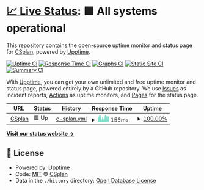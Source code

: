 # [📈 Live Status](https://status2.csplan.co): <!--live status--> **🟩 All systems operational**

This repository contains the open-source uptime monitor and status page for [CSplan](https://csplan.co), powered by [Upptime](https://github.com/upptime/upptime).

[![Uptime CI](https://github.com/CSplan/upptime/workflows/Uptime%20CI/badge.svg)](https://github.com/CSplan/upptime/actions?query=workflow%3A%22Uptime+CI%22)
[![Response Time CI](https://github.com/CSplan/upptime/workflows/Response%20Time%20CI/badge.svg)](https://github.com/CSplan/upptime/actions?query=workflow%3A%22Response+Time+CI%22)
[![Graphs CI](https://github.com/CSplan/upptime/workflows/Graphs%20CI/badge.svg)](https://github.com/CSplan/upptime/actions?query=workflow%3A%22Graphs+CI%22)
[![Static Site CI](https://github.com/CSplan/upptime/workflows/Static%20Site%20CI/badge.svg)](https://github.com/CSplan/upptime/actions?query=workflow%3A%22Static+Site+CI%22)
[![Summary CI](https://github.com/CSplan/upptime/workflows/Summary%20CI/badge.svg)](https://github.com/CSplan/upptime/actions?query=workflow%3A%22Summary+CI%22)

With [Upptime](https://upptime.js.org), you can get your own unlimited and free uptime monitor and status page, powered entirely by a GitHub repository. We use [Issues](https://github.com/CSplan/upptime/issues) as incident reports, [Actions](https://github.com/CSplan/upptime/actions) as uptime monitors, and [Pages](https://status2.csplan.co) for the status page.

<!--start: status pages-->
<!-- This summary is generated by Upptime (https://github.com/upptime/upptime) -->
<!-- Do not edit this manually, your changes will be overwritten -->
<!-- prettier-ignore -->
| URL | Status | History | Response Time | Uptime |
| --- | ------ | ------- | ------------- | ------ |
| <img alt="" src="https://icons.duckduckgo.com/ip3/csplan.co.ico" height="13"> [CSplan](https://csplan.co) | 🟩 Up | [c-splan.yml](https://github.com/CSplan/upptime/commits/HEAD/history/c-splan.yml) | <details><summary><img alt="Response time graph" src="./graphs/c-splan/response-time-week.png" height="20"> 156ms</summary><br><a href="https://status.csplan.co/history/c-splan"><img alt="Response time 153" src="https://img.shields.io/endpoint?url=https%3A%2F%2Fraw.githubusercontent.com%2FCSplan%2Fupptime%2FHEAD%2Fapi%2Fc-splan%2Fresponse-time.json"></a><br><a href="https://status.csplan.co/history/c-splan"><img alt="24-hour response time 170" src="https://img.shields.io/endpoint?url=https%3A%2F%2Fraw.githubusercontent.com%2FCSplan%2Fupptime%2FHEAD%2Fapi%2Fc-splan%2Fresponse-time-day.json"></a><br><a href="https://status.csplan.co/history/c-splan"><img alt="7-day response time 156" src="https://img.shields.io/endpoint?url=https%3A%2F%2Fraw.githubusercontent.com%2FCSplan%2Fupptime%2FHEAD%2Fapi%2Fc-splan%2Fresponse-time-week.json"></a><br><a href="https://status.csplan.co/history/c-splan"><img alt="30-day response time 162" src="https://img.shields.io/endpoint?url=https%3A%2F%2Fraw.githubusercontent.com%2FCSplan%2Fupptime%2FHEAD%2Fapi%2Fc-splan%2Fresponse-time-month.json"></a><br><a href="https://status.csplan.co/history/c-splan"><img alt="1-year response time 153" src="https://img.shields.io/endpoint?url=https%3A%2F%2Fraw.githubusercontent.com%2FCSplan%2Fupptime%2FHEAD%2Fapi%2Fc-splan%2Fresponse-time-year.json"></a></details> | <details><summary><a href="https://status.csplan.co/history/c-splan">100.00%</a></summary><a href="https://status.csplan.co/history/c-splan"><img alt="All-time uptime 99.94%" src="https://img.shields.io/endpoint?url=https%3A%2F%2Fraw.githubusercontent.com%2FCSplan%2Fupptime%2FHEAD%2Fapi%2Fc-splan%2Fuptime.json"></a><br><a href="https://status.csplan.co/history/c-splan"><img alt="24-hour uptime 100.00%" src="https://img.shields.io/endpoint?url=https%3A%2F%2Fraw.githubusercontent.com%2FCSplan%2Fupptime%2FHEAD%2Fapi%2Fc-splan%2Fuptime-day.json"></a><br><a href="https://status.csplan.co/history/c-splan"><img alt="7-day uptime 100.00%" src="https://img.shields.io/endpoint?url=https%3A%2F%2Fraw.githubusercontent.com%2FCSplan%2Fupptime%2FHEAD%2Fapi%2Fc-splan%2Fuptime-week.json"></a><br><a href="https://status.csplan.co/history/c-splan"><img alt="30-day uptime 100.00%" src="https://img.shields.io/endpoint?url=https%3A%2F%2Fraw.githubusercontent.com%2FCSplan%2Fupptime%2FHEAD%2Fapi%2Fc-splan%2Fuptime-month.json"></a><br><a href="https://status.csplan.co/history/c-splan"><img alt="1-year uptime 99.94%" src="https://img.shields.io/endpoint?url=https%3A%2F%2Fraw.githubusercontent.com%2FCSplan%2Fupptime%2FHEAD%2Fapi%2Fc-splan%2Fuptime-year.json"></a></details>

<!--end: status pages-->

[**Visit our status website →**](https://status2.csplan.co)

## 📄 License

- Powered by: [Upptime](https://github.com/upptime/upptime)
- Code: [MIT](./LICENSE) © [CSplan](https://csplan.co)
- Data in the `./history` directory: [Open Database License](https://opendatacommons.org/licenses/odbl/1-0/)
